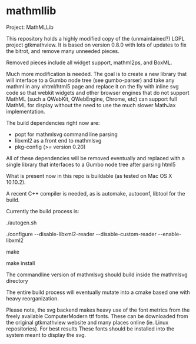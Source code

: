 # mathmllib

Project: MathMLLib

This repository holds a highly modified copy of the (unmaintained?) LGPL 
project gtkmathview.  It is based on version 0.8.0 with lots of updates 
to fix the bitrot, and remove many unneeded pieces.

Removed pieces include all widget support, mathml2ps, and BoxML.

Much more modification is needed.  The goal is to create a new library that 
will interface to a Gumbo node tree (see gumbo-parser) and take any mathml 
in any xhtml/html5 page and replace it on the fly with inline svg code so 
that webkit widgets and other browser engines that do not support MathML 
(such a QWebKit, QWebEngine, Chrome, etc) can support full MathML for display
without the need to use the much slower MathJax implementation.

The build dependencies right now are:
  - popt for mathmlsvg command line parsing
  - libxml2 as a front end to mathmlsvg
  - pkg-config (>= version 0.20)

All of these dependencies will be removed eventually and replaced with a single 
library that interfaces to a Gumbo node tree after parsing html5

What is present now in this repo is buildable (as tested on Mac OS X 10.10.2).

A recent C++ compiler is needed, as is automake, autoconf, libtool for the build.

Currently the build process is:

./autogen.sh

./configure --disable-libxml2-reader --disable-custom-reader  --enable-libxml2

make

make install

The commandline version of mathmlsvg should build inside the mathmlsvg directory

The entire build process will eventually mutate into a cmake based one with heavy 
reorganization.

Please note, the svg backend makes heavy use of the font metrics from the freely 
available ComputerModern ttf fonts.  These can be downloaded from the original
gtkmathview website and many places online (ie. Linux repositories).  For best 
results These fonts should be installed into the system meant to display the svg.
